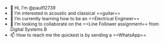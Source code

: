 - 👋 Hi, I’m @paulfl2739
- 👀 I’m interested in acoustic and classical ==guitar==
- 🌱 I’m currently learning how to be an ==Electrical Engineer==
- 💞️ I’m looking to collaborate on the ==Line Follower assignment== from Digital Systems B
- 📫 How to reach me the quickest is by sending a ==WhatsApp==

<!---
paulfl2739/paulfl2739 is a ✨ special ✨ repository because its `README.md` (this file) appears on your GitHub profile.
You can click the Preview link to take a look at your changes.
--->

